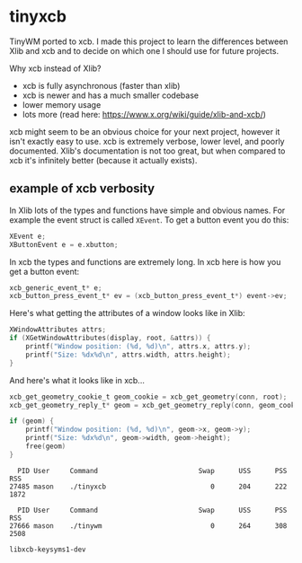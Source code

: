 # tinyxcb
TinyWM ported to xcb. I made this project to learn the differences between Xlib
and xcb and to decide on which one I should use for future projects.

Why xcb instead of Xlib?  
 - xcb is fully asynchronous (faster than xlib)
 - xcb is newer and has a much smaller codebase
 - lower memory usage
 - lots more (read here: https://www.x.org/wiki/guide/xlib-and-xcb/)

xcb might seem to be an obvious choice for your next project, however it isn't
exactly easy to use. xcb is extremely verbose, lower level, and poorly documented.
Xlib's documentation is not too great, but when compared to xcb it's infinitely better
(because it actually exists).

## example of xcb verbosity
In Xlib lots of the types and functions have simple and obvious names.
For example the event struct is called `XEvent`. To get a button event you do this:
```C
XEvent e;
XButtonEvent e = e.xbutton;
```

In xcb the types and functions are extremely long. In xcb here is how you get a 
button event:
```C
xcb_generic_event_t* e;
xcb_button_press_event_t* ev = (xcb_button_press_event_t*) event->ev;
```

Here's what getting the attributes of a window looks like in Xlib:
```C
XWindowAttributes attrs;
if (XGetWindowAttributes(display, root, &attrs)) {
    printf("Window position: (%d, %d)\n", attrs.x, attrs.y);
    printf("Size: %dx%d\n", attrs.width, attrs.height);
}
```

And here's what it looks like in xcb...
```C
xcb_get_geometry_cookie_t geom_cookie = xcb_get_geometry(conn, root);
xcb_get_geometry_reply_t* geom = xcb_get_geometry_reply(conn, geom_cookie, NULL);

if (geom) {
    printf("Window position: (%d, %d)\n", geom->x, geom->y);
    printf("Size: %dx%d\n", geom->width, geom->height);
    free(geom)
}
```



```
  PID User     Command                         Swap      USS      PSS      RSS
27485 mason    ./tinyxcb                          0      204      222     1872
```
```
  PID User     Command                         Swap      USS      PSS      RSS
27666 mason    ./tinywm                           0      264      308     2508
```

```
libxcb-keysyms1-dev
```
